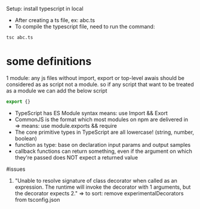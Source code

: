 Setup: install typescript in local
- After creating a ts file, ex: abc.ts
- To compile the typescript file, need to run the command: 
```bash
tsc abc.ts
```
# some definitions 
1 module: any js files without import, export or top-level awais should be considered as as script not a module. so if any script that want to be treated as a module we can add the below script
```javascript
export {}
```
 - TypeScript has ES Module syntax means: use Import && Exort
 - CommonJS is the format which most modules on npm are delivered in => means: use module.exports && require
 - The core primitive types in TypeScript are all lowercase! (string, number, boolean)
 - function as type: base on declaration input params and output samples
 - callback functions can return something, even if the argument on which they're passed does NOT expect a returned value


 #issues
 1. "Unable to resolve signature of class decorator when called as an expression. The runtime will invoke the decorator with 1 arguments, but the decorator expects 2." => to sort: remove experimentalDecorators from tsconfig.json